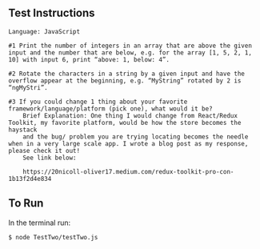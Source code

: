 ## Test Instructions

    Language: JavaScript

    #1 Print the number of integers in an array that are above the given input and the number that are below, e.g. for the array [1, 5, 2, 1, 10] with input 6, print “above: 1, below: 4”.

    #2 Rotate the characters in a string by a given input and have the overflow appear at the beginning, e.g. “MyString” rotated by 2 is “ngMyStri”.

    #3 If you could change 1 thing about your favorite framework/language/platform (pick one), what would it be? 
        Brief Explanation: One thing I would change from React/Redux Toolkit, my favorite platform, would be how the store becomes the haystack
        and the bug/ problem you are trying locating becomes the needle when in a very large scale app. I wrote a blog post as my response, please check it out!
        See link below:

        https://20nicoll-oliver17.medium.com/redux-toolkit-pro-con-1b13f2d4e834

## To Run 

In the terminal run:
    
    $ node TestTwo/testTwo.js

